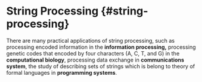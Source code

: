 # String Processing {#string-processing}

There are many practical applications of string processing, such as processing encoded information in the **information processing,** processing genetic codes that encoded by four characters \(A, C, T, and G\) in the **computational biology**, processing data exchange in **communications system**, the study of describing sets of strings which is belong to theory of formal languages in **programming systems**.

